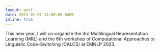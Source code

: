 ```yaml
---
layout: post
date: 2023-01-01 11:00:00-0400
inline: true
---
```


This new year, I will co-organize the 3rd Multilingual Representation Learning (MRL) and the 6th workshop of Computational Approaches to Linguistic Code-Switching (CALCS) at EMNLP 2023.